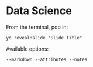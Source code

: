 
# Data Science

From the terminal, pop in:

  ```yo reveal:slide "Slide Title"```

Available options:

 ```--markdown --attributes --notes```
